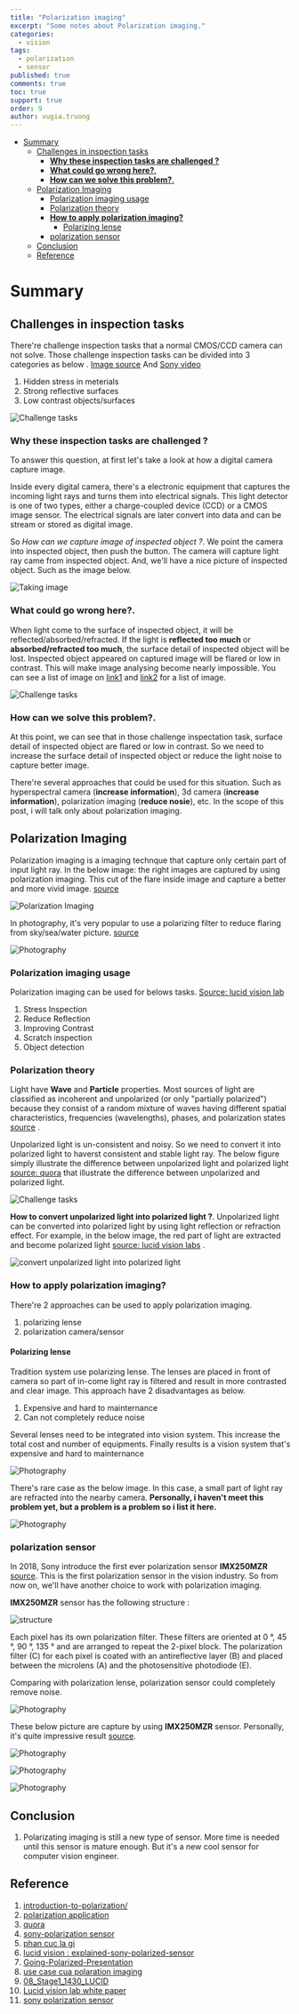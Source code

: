```yaml
---
title: "Polarization imaging"
excerpt: "Some notes about Polarization imaging."
categories: 
  - vision
tags: 
  - polarization
  - sensor
published: true
comments: true
toc: true
support: true
order: 9
author: vugia.truong
---
```


- [Summary](#summary)
  - [Challenges in inspection tasks](#challenges-in-inspection-tasks)
    - [**Why these inspection tasks are challenged ?**](#why-these-inspection-tasks-are-challenged)
    - [**What could go wrong here?**.](#what-could-go-wrong-here)
    - [**How can we solve this problem?**.](#how-can-we-solve-this-problem)
  - [Polarization Imaging](#polarization-imaging)
    - [Polarization imaging usage](#polarization-imaging-usage)
    - [Polarization theory](#polarization-theory)
    - [**How to apply polarization imaging?**](#how-to-apply-polarization-imaging)
      - [Polarizing lense](#polarizing-lense)
    - [polarization sensor](#polarization-sensor)
  - [Conclusion](#conclusion)
  - [Reference](#reference)

# Summary

## Challenges in inspection tasks

There're challenge inspection tasks that a normal CMOS/CCD camera can not solve. Those challenge inspection tasks can be divided into 3 categories as below . [Image source](https://d1d1c1tnh6i0t6.cloudfront.net/wp-content/uploads/2018/11/Going-Polarized-Presentation.pdf) And [Sony video](https://youtu.be/C5hhKcMYRGI?t=27)

1. Hidden stress in meterials
2. Strong reflective surfaces
3. Low contrast objects/surfaces

![Challenge tasks](/assets/images/2019/polarization_tasks_1.png)

### **Why these inspection tasks are challenged ?**

To answer this question, at first let's take a look at how a digital camera capture image. 

Inside every digital camera, there's a electronic equipment that captures the incoming light rays and turns them into electrical signals. This light detector is one of two types, either a charge-coupled device (CCD) or a CMOS image sensor. The electrical signals are later convert into data and can be stream or stored as digital image.

So *How can we capture image of inspected object ?*. We point the camera into inspected object, then push the button. The camera will capture light ray came from inspected object. And, we'll have a nice picture of inspected object. Such as the image below.

![Taking image](/assets/images/2019/image_focus.jpg)

### **What could go wrong here?**.

 When light come to the surface of inspected object, it will be reflected/absorbed/refracted. If the light is **reflected too much** or **absorbed/refracted too much**, the surface detail of inspected object will be lost. Inspected object appeared on captured image will be flared or low in contrast. This will make image analysing become nearly impossible. You can see a list of image on [link1](http://image-sensors-world.blogspot.com/2019/04/lucid-vision-on-polarization-camera-use.html) and [link2](https://www.sony-semicon.co.jp/products_en/IS/sensor5/index.html) for a list of image. 

![Challenge tasks](/assets/images/2019/polarization_tasks_1.png)

### **How can we solve this problem?**.

At this point, we can see that in those challenge inspectation task, surface detail of inspected object are flared or low in contrast. So we need to increase the surface detail of inspected object or reduce the light noise to capture better image.

There're several approaches that could be used for this situation. Such as hyperspectral camera (**increase information**), 3d camera (**increase information**), polarization imaging (**reduce nosie**), etc. In the scope of this post, i will talk only about polarization imaging.

## Polarization Imaging

Polarization imaging is a imaging technque that capture only certain part of input light ray. In the below image: the right images are captured by using polarization imaging. This cut of the flare inside image and capture a better and more vivid image. [source](https://www.oulu.fi/sites/default/files/206/Borovkova_Birefringence.pdf)

![Polarization Imaging](/assets/images/2019/polarization_ex1.png)

In photography, it's very popular to use a polarizing filter to reduce flaring from sky/sea/water picture. [source](https://www.motherjones.com/kevin-drum/2018/03/582175/)

![Photography](/assets/images/2019/blog_polarizing_lake_glare.jpg)

### Polarization imaging usage

Polarization imaging can be used for belows tasks. [Source: lucid vision lab](https://thinklucid.com/tech-briefs/polarization-explained-sony-polarized-sensor/)

1. Stress Inspection
2. Reduce Reflection
3. Improving Contrast
4. Scratch inspection
5. Object detection

### Polarization theory

Light have **Wave** and **Particle** properties. Most sources of light are classified as incoherent and unpolarized (or only "partially polarized") because they consist of a random mixture of waves having different spatial characteristics, frequencies (wavelengths), phases, and polarization states [source](https://en.wikipedia.org/wiki/Polarization_(waves)#Wave_propagation_and_polarization) . 

Unpolarized light is un-consistent and noisy. So we need to convert it into polarized light to haverst consistent and stable light ray. The below figure simply illustrate the difference between unpolarized light and polarized light [source: quora](https://www.quora.com/What-is-polarization-of-light) that illustrate the difference between unpolarized and polarized light.

![Challenge tasks](/assets/images/2019/polarization_light.png)

**How to convert unpolarized light into polarized light ?**. Unpolarized light can be converted into polarized light by using light reflection or refraction effect. For example, in the below image, the red part of light are extracted and become polarized light [source: lucid vision labs](https://thinklucid.com/tech-briefs/polarization-explained-sony-polarized-sensor/) . 

![convert unpolarized light into polarized light ](/assets/images/2019/reflection-refraction-polarization.gif)

### **How to apply polarization imaging?**

There're 2 approaches can be used to apply polarization imaging.

1. polarizing lense
2. polarization camera/sensor

#### Polarizing lense

Tradition system use polarizing lense. The lenses are placed in front of camera so part of in-come light ray is filtered and result in more contrasted and clear image. This approach have 2 disadvantages as below.

1. Expensive and hard to mainternance
2. Can not completely reduce noise

Several lenses need to be integrated into vision system. This increase the total cost and number of equipments. Finally results is a vision system that's expensive and hard to mainternance

![Photography](/assets/images/2019/polarization_system_1.png)

There's rare case as the below image. In this case, a small part of light ray are refracted into the nearby camera. **Personally, i haven't meet this problem yet, but a problem is a problem so i list it here.**

![Photography](/assets/images/2019/Polarization-Sensor-Crosstalk-1.gif)

### polarization sensor

In 2018, Sony introduce the first ever polarization sensor **IMX250MZR**  [source](https://www.ptgrey.com/sony-polarization). This is the first polarization sensor in the vision industry. So from now on, we'll have another choice to work with polarization imaging.

**IMX250MZR** sensor has the following structure :

![structure](/assets/images/2019/polarization_sensor_structure.png)

Each pixel has its own polarization filter. These filters are oriented at 0 °, 45 °, 90 °, 135 ° and are arranged to repeat the 2-pixel block.
The polarization filter (C) for each pixel is coated with an antireflective layer (B) and placed between the microlens (A) and the photosensitive photodiode (E).

Comparing with polarization lense, polarization sensor could completely remove noise.

![Photography](/assets/images/2019/polarization-sensor-no-crosstalk-2.gif)

These below picture are capture by using **IMX250MZR** sensor. Personally, it's quite impressive result [source](https://www.ptgrey.com/sony-polarization).

![Photography](/assets/images/2019/polarization_sensor_img1.png)

![Photography](/assets/images/2019/polarization_sensor_img2.png)

![Photography](/assets/images/2019/polarization_sensor_img3.png)

## Conclusion

1. Polarizating imaging is still a new type of sensor. More time is needed until this sensor is mature enough. But it's a new cool sensor for computer vision engineer.

## Reference

1. [introduction-to-polarization/](https://www.edmundoptics.com/resources/application-notes/optics/introduction-to-polarization/)
2. [polarization application](https://www.edmundoptics.com/resources/application-notes/illumination/successful-light-polarization-techniques/)
3. [quora](https://www.quora.com/What-is-polarization-of-light)
4. [sony-polarization sensor](https://www.ptgrey.com/sony-polarization)
5. [phan cuc la gi](https://vi.wikipedia.org/wiki/Ph%C3%A2n_c%E1%BB%B1c)
6. [lucid vision : explained-sony-polarized-sensor](https://thinklucid.com/tech-briefs/polarization-explained-sony-polarized-sensor/)
7. [Going-Polarized-Presentation](https://d1d1c1tnh6i0t6.cloudfront.net/wp-content/uploads/2018/11/Going-Polarized-Presentation.pdf)
8. [use case cua polaration imaging](http://image-sensors-world.blogspot.com/2019/04/lucid-vision-on-polarization-camera-use.html)
9. [08_Stage1_1430_LUCID](https://ibv.vdma.org/documents/256550/27019077/2018-11-08_Stage1_1430_LUCID.pdf/
)
10. [Lucid vision lab white paper]( https://dce9ugryut4ao.cloudfront.net/LUCID-Going-Polarized-White-Paper.pdf)
11. [sony polarization sensor](https://www.sony-semicon.co.jp/products_en/IS/sensor5/index.html)



